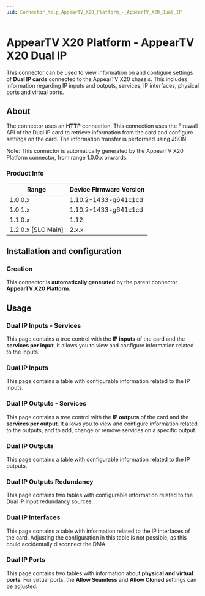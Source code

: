 ```yaml
---
uid: Connector_help_AppearTV_X20_Platform_-_AppearTV_X20_Dual_IP
---
```


# AppearTV X20 Platform - AppearTV X20 Dual IP

This connector can be used to view information on and configure settings of **Dual IP cards** connected to the AppearTV X20 chassis. This includes information regarding IP inputs and outputs, services, IP interfaces, physical ports and virtual ports.

## About

The connector uses an **HTTP** connection. This connection uses the Firewall API of the Dual IP card to retrieve information from the card and configure settings on the card. The information transfer is performed using JSON.

Note: This connector is automatically generated by the AppearTV X20 Platform connector, from range 1.0.0.x onwards.

### Product Info

| **Range**     | **Device Firmware Version** |
|----------------------|-----------------------------|
| 1.0.0.x              | 1.10.2-1433-g641c1cd        |
| 1.0.1.x              | 1.10.2-1433-g641c1cd        |
| 1.1.0.x              | 1.12                        |
| 1.2.0.x \[SLC Main\] | 2.x.x                       |

## Installation and configuration

### Creation

This connector is **automatically generated** by the parent connector **AppearTV X20 Platform**.

## Usage

### Dual IP Inputs - Services

This page contains a tree control with the **IP inputs** of the card and the **services per input**. It allows you to view and configure information related to the inputs.

### Dual IP Inputs

This page contains a table with configurable information related to the IP inputs.

### Dual IP Outputs - Services

This page contains a tree control with the **IP outputs** of the card and the **services per output**. It allows you to view and configure information related to the outputs, and to add, change or remove services on a specific output.

### Dual IP Outputs

This page contains a table with configurable information related to the IP outputs.

### Dual IP Outputs Redundancy

This page contains two tables with configurable information related to the Dual IP input redundancy sources.

### Dual IP Interfaces

This page contains a table with information related to the IP interfaces of the card. Adjusting the configuration in this table is not possible, as this could accidentally disconnect the DMA.

### Dual IP Ports

This page contains two tables with information about **physical and virtual ports**. For virtual ports, the **Allow Seamless** and **Allow Cloned** settings can be adjusted.
